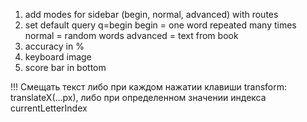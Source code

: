 1. add modes for sidebar (begin, normal, advanced) with routes
2. set default query q=begin
   begin = one word repeated many times
   normal = random words
   advanced = text from book
3. accuracy in %
4. keyboard image
5. score bar in bottom

!!! Смещать текст либо при каждом нажатии клавиши transform: translateX(...px), либо при определенном значении индекса currentLetterIndex